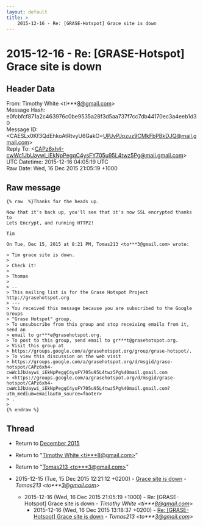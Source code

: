 ```yaml
---
layout: default
title: >
    2015-12-16 - Re: [GRASE-Hotspot] Grace site is down
---
```


# 2015-12-16 - Re: [GRASE-Hotspot] Grace site is down

## Header Data

From: Timothy White \<ti***8@gmail.com\><br>
Message Hash: e0fcbfcf871a2c463976c0be9535a28f3d5aa737f7cc7db44170ec3a4eeb1d30<br>
Message ID: \<CAESLx0Kf3QdEhkoAtRtvyU6GakO=UPJyPJpzuz9CMkFbPBkDJQ@mail.gmail.com\><br>
Reply To: \<CAPz6xh4-cwWc1JbUaywi_iEkNpPegqC4ysFY705u95L4twz5Pg@mail.gmail.com\><br>
UTC Datetime: 2015-12-16 04:05:19 UTC<br>
Raw Date: Wed, 16 Dec 2015 21:05:19 +1000<br>

## Raw message

```
{% raw  %}Thanks for the heads up.

Now that it's back up, you'll see that it's now SSL encrypted thanks to
Lets Encrypt, and running HTTP2!

Tim

On Tue, Dec 15, 2015 at 8:21 PM, Tomas213 <to***3@gmail.com> wrote:

> Tim grace site is down.
>
> Check it!
>
> Thomas
>
> --
> This mailing list is for the Grase Hotspot Project http://grasehotspot.org
> ---
> You received this message because you are subscribed to the Google Groups
> "Grase Hotspot" group.
> To unsubscribe from this group and stop receiving emails from it, send an
> email to gr***e@grasehotspot.org.
> To post to this group, send email to gr***t@grasehotspot.org.
> Visit this group at
> https://groups.google.com/a/grasehotspot.org/group/grase-hotspot/.
> To view this discussion on the web visit
> https://groups.google.com/a/grasehotspot.org/d/msgid/grase-hotspot/CAPz6xh4-cwWc1JbUaywi_iEkNpPegqC4ysFY705u95L4twz5Pg%40mail.gmail.com
> <https://groups.google.com/a/grasehotspot.org/d/msgid/grase-hotspot/CAPz6xh4-cwWc1JbUaywi_iEkNpPegqC4ysFY705u95L4twz5Pg%40mail.gmail.com?utm_medium=email&utm_source=footer>
> .
>
{% endraw %}
```

## Thread

+ Return to [December 2015](/archive/2015/12)

+ Return to "[Timothy White <ti***8<span>@</span>gmail.com>](/authors/ti___8_at_gmail_com)"
+ Return to "[Tomas213 <to***3<span>@</span>gmail.com>](/authors/to___3_at_gmail_com)"

+ 2015-12-15 (Tue, 15 Dec 2015 12:21:12 +0200) - [Grace site is down](/archive/2015/12/a60ba625a4fb3cf61e029c7eb2448cf22711026b680ad10d9e17229970f27bd9) - _Tomas213 \<to***3@gmail.com\>_
  + 2015-12-16 (Wed, 16 Dec 2015 21:05:19 +1000) - Re: [GRASE-Hotspot] Grace site is down - _Timothy White \<ti***8@gmail.com\>_
    + 2015-12-16 (Wed, 16 Dec 2015 13:18:37 +0200) - [Re: [GRASE-Hotspot] Grace site is down](/archive/2015/12/d7470b307721a51965f746c05c77f536b0a5bfad1a0c5a796b26be68dc61fbb2) - _Tomas213 \<to***3@gmail.com\>_

